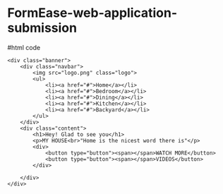 # FormEase-web-application-submission
#html code
<html>
<head>
    <title>How to make website</title>
    <link rel="stylesheet" href="style.css">
</head>
<body>
    
    <div class="banner">
        <div class="navbar">
            <img src="logo.png" class="logo">
            <ul>
                <li><a href="#">Home</a></li>
                <li><a href="#">Bedroom</a></li>
                <li><a href="#">Dining</a></li>
                <li><a href="#">Kitchen</a></li>
                <li><a href="#">Backyard</a></li>
            </ul>
        </div>
        <div class="content">
            <h1>Hey! Glad to see you</h1>
            <p>MY HOUSE<br>"Home is the nicest word there is"</p>
            <div>
                <button type="button"><span></span>WATCH MORE</button>
                <button type="button"><span></span>VIDEOS</button>
            </div>
        
        </div>
    </div>
    




                
    
    
</body>
</html>
